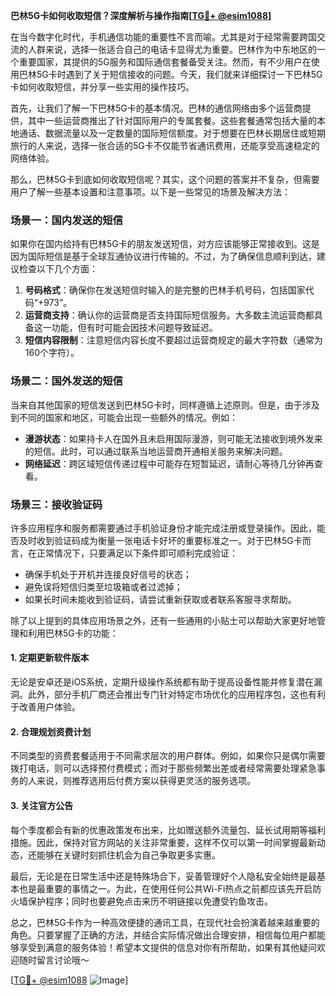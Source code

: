 **巴林5G卡如何收取短信？深度解析与操作指南[[TG💪+ @esim1088](https://t.me/s/esim1088)]**

在当今数字化时代，手机通信功能的重要性不言而喻。尤其是对于经常需要跨国交流的人群来说，选择一张适合自己的电话卡显得尤为重要。巴林作为中东地区的一个重要国家，其提供的5G服务和国际通信套餐备受关注。然而，有不少用户在使用巴林5G卡时遇到了关于短信接收的问题。今天，我们就来详细探讨一下巴林5G卡如何收取短信，并分享一些实用的操作技巧。

首先，让我们了解一下巴林5G卡的基本情况。巴林的通信网络由多个运营商提供，其中一些运营商推出了针对国际用户的专属套餐。这些套餐通常包括大量的本地通话、数据流量以及一定数量的国际短信额度。对于想要在巴林长期居住或短期旅行的人来说，选择一张合适的5G卡不仅能节省通讯费用，还能享受高速稳定的网络体验。

那么，巴林5G卡到底如何收取短信呢？其实，这个问题的答案并不复杂，但需要用户了解一些基本设置和注意事项。以下是一些常见的场景及解决方法：

### 场景一：国内发送的短信
如果你在国内给持有巴林5G卡的朋友发送短信，对方应该能够正常接收到。这是因为国际短信是基于全球互通协议进行传输的。不过，为了确保信息顺利到达，建议检查以下几个方面：
1. **号码格式**：确保你在发送短信时输入的是完整的巴林手机号码，包括国家代码“+973”。
2. **运营商支持**：确认你的运营商是否支持国际短信服务。大多数主流运营商都具备这一功能，但有时可能会因技术问题导致延迟。
3. **短信内容限制**：注意短信内容长度不要超过运营商规定的最大字符数（通常为160个字符）。

### 场景二：国外发送的短信
当来自其他国家的短信发送到巴林5G卡时，同样遵循上述原则。但是，由于涉及到不同的国家和地区，可能会出现一些额外的情况。例如：
- **漫游状态**：如果持卡人在国外且未启用国际漫游，则可能无法接收到境外发来的短信。此时，可以通过联系当地运营商开通相关服务来解决问题。
- **网络延迟**：跨区域短信传递过程中可能存在短暂延迟，请耐心等待几分钟再查看。

### 场景三：接收验证码
许多应用程序和服务都需要通过手机验证身份才能完成注册或登录操作。因此，能否及时收到验证码成为衡量一张电话卡好坏的重要标准之一。对于巴林5G卡而言，在正常情况下，只要满足以下条件即可顺利完成验证：
- 确保手机处于开机并连接良好信号的状态；
- 避免误将短信归类至垃圾箱或者过滤掉；
- 如果长时间未能收到验证码，请尝试重新获取或者联系客服寻求帮助。

除了以上提到的具体应用场景之外，还有一些通用的小贴士可以帮助大家更好地管理和利用巴林5G卡的功能：

#### 1. 定期更新软件版本
无论是安卓还是iOS系统，定期升级操作系统都有助于提高设备性能并修复潜在漏洞。此外，部分手机厂商还会推出专门针对特定市场优化的应用程序包，这也有利于改善用户体验。

#### 2. 合理规划资费计划
不同类型的资费套餐适用于不同需求层次的用户群体。例如，如果你只是偶尔需要拨打电话，则可以选择预付费模式；而对于那些频繁出差或者经常需要处理紧急事务的人来说，则推荐选用后付费方案以获得更灵活的服务选项。

#### 3. 关注官方公告
每个季度都会有新的优惠政策发布出来，比如赠送额外流量包、延长试用期等福利措施。因此，保持对官方网站的关注非常重要，这样不仅可以第一时间掌握最新动态，还能够在关键时刻抓住机会为自己争取更多实惠。

最后，无论是在日常生活中还是特殊场合下，妥善管理好个人隐私安全始终是最基本也是最重要的事情之一。为此，在使用任何公共Wi-Fi热点之前都应该先开启防火墙保护程序；同时也要避免点击来历不明链接以免遭受钓鱼攻击。

总之，巴林5G卡作为一种高效便捷的通讯工具，在现代社会扮演着越来越重要的角色。只要掌握了正确的方法，并结合实际情况做出合理安排，相信每位用户都能够享受到满意的服务体验！希望本文提供的信息对你有所帮助，如果有其他疑问欢迎随时留言讨论哦～

[[TG💪+ @esim1088](https://t.me/s/esim1088) ![Image](https://i.postimg.cc/4NQfJmqS/Snipaste-2025-05-13-00-14-12.png)]